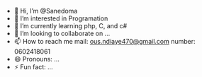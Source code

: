 - 👋 Hi, I’m @Sanedoma
- 👀 I’m interested in Programation
- 🌱 I’m currently learning php, C, and c#
- 💞️ I’m looking to collaborate on ...
- 📫 How to reach me mail: ous.ndiaye470@gmail.com number: 0602418061
- 😄 Pronouns: ...
- ⚡ Fun fact: ...

<!---
Sanedoma/Sanedoma is a ✨ special ✨ repository because its `README.md` (this file) appears on your GitHub profile.
You can click the Preview link to take a look at your changes.
--->
